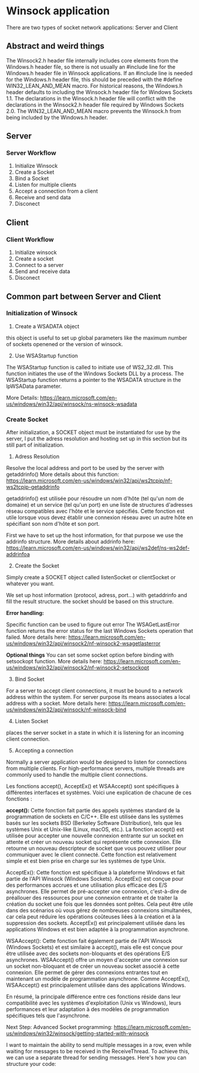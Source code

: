 # Winsock application
There are two types of socket network applications: Server and Client

## Abstract and weird things

The Winsock2.h header file internally includes core elements from the Windows.h header file, so there is not usually an #include line for the Windows.h header file in Winsock applications. If an #include line is needed for the Windows.h header file, this should be preceded with the #define WIN32_LEAN_AND_MEAN macro. For historical reasons, the Windows.h header defaults to including the Winsock.h header file for Windows Sockets 1.1. The declarations in the Winsock.h header file will conflict with the declarations in the Winsock2.h header file required by Windows Sockets 2.0. The WIN32_LEAN_AND_MEAN macro prevents the Winsock.h from being included by the Windows.h header.

## Server 

### Server Workflow

1. Initialize Winsock
2. Create a Socket
3. Bind a Socket
4. Listen for multiple clients
5. Accept a connection from a client
6. Receive and send data 
7. Disconect

## Client

### Client Workflow

1. Initialize winsock
2. Create a socket
3. Connect to a server
4. Send and receive data
5. Disconect

## Common part between Server and Client

### Initialization of Winsock 

1. Create a WSADATA object

this object is useful to set up global parameters like the maximum number of sockets openened or the version of winsock.

2. Use WSAStartup function

The WSAStartup function is called to initiate use of WS2_32.dll. This function initiates the use of the Windows Sockets DLL by a process. The WSAStartup function returns a pointer to the
WSADATA structure in the lpWSAData parameter.

More Details: https://learn.microsoft.com/en-us/windows/win32/api/winsock/ns-winsock-wsadata

### Create Socket

After initialization, a SOCKET object must be instantiated for use by the server, I put the adress resolution and hosting set up in this section but its still part of initialization.

1. Adress Resolution

Resolve the local address and port to be used by the server with getaddrinfo() More details about this function: https://learn.microsoft.com/en-us/windows/win32/api/ws2tcpip/nf-ws2tcpip-getaddrinfo

getaddrinfo() est utilisée pour résoudre un nom d'hôte (tel qu'un nom de domaine) et un service (tel qu'un port) en une liste de structures d'adresses réseau compatibles avec l'hôte et le service spécifiés. Cette fonction est utile lorsque vous devez établir une connexion réseau avec un autre hôte en spécifiant son nom d'hôte et son port.

First we have to set up the host information, for that purpose we use the addrinfo structure. More details about addrinfo here: https://learn.microsoft.com/en-us/windows/win32/api/ws2def/ns-ws2def-addrinfoa

2. Create the Socket

Simply create a SOCKET object called listenSocket or clientSocket or whatever you want.

We set up host information (protocol, adress, port...) with getaddrinfo and fill the result structure. the socket should be based on this structure.

**Error handling:**

Specific function can be used to figure out error
The WSAGetLastError function returns the error status for the last Windows Sockets operation that failed. More details here: https://learn.microsoft.com/en-us/windows/win32/api/winsock2/nf-winsock2-wsagetlasterror

**Optional things**
You can set some socket option before binding with setsockopt function. More details here: https://learn.microsoft.com/en-us/windows/win32/api/winsock2/nf-winsock2-setsockopt

3. Bind Socket 

For a server to accept client connections, it must be bound to a network address within the system. For server purpose its means associates a local address with a socket. More details here: https://learn.microsoft.com/en-us/windows/win32/api/winsock/nf-winsock-bind

4. Listen Socket

places the server socket in a state in which it is listening for an incoming client connection.

5. Accepting a connection

Normally a server application would be designed to listen for connections from multiple clients. For high-performance servers, multiple threads are commonly used to handle the multiple client connections.

Les fonctions accept(), AcceptEx() et WSAAccept() sont spécifiques à différentes interfaces et systèmes. Voici une explication de chacune de ces fonctions :

**accept():** Cette fonction fait partie des appels systèmes standard de la programmation de sockets en C/C++. Elle est utilisée dans les systèmes basés sur les sockets BSD (Berkeley Software Distribution), tels que les systèmes Unix et Unix-like (Linux, macOS, etc.). La fonction accept() est utilisée pour accepter une nouvelle connexion entrante sur un socket en attente et créer un nouveau socket qui représente cette connexion. Elle retourne un nouveau descripteur de socket que vous pouvez utiliser pour communiquer avec le client connecté. Cette fonction est relativement simple et est bien prise en charge sur les systèmes de type Unix.

AcceptEx(): Cette fonction est spécifique à la plateforme Windows et fait partie de l'API Winsock (Windows Sockets). AcceptEx() est conçue pour des performances accrues et une utilisation plus efficace des E/S asynchrones. Elle permet de pré-accepter une connexion, c'est-à-dire de préallouer des ressources pour une connexion entrante et de traiter la création du socket une fois que les données sont prêtes. Cela peut être utile dans des scénarios où vous gérez de nombreuses connexions simultanées, car cela peut réduire les opérations coûteuses liées à la création et à la suppression des sockets. AcceptEx() est principalement utilisée dans les applications Windows et est bien adaptée à la programmation asynchrone.

WSAAccept(): Cette fonction fait également partie de l'API Winsock (Windows Sockets) et est similaire à accept(), mais elle est conçue pour être utilisée avec des sockets non-bloquants et des opérations E/S asynchrones. WSAAccept() offre un moyen d'accepter une connexion sur un socket non-bloquant et de créer un nouveau socket associé à cette connexion. Elle permet de gérer des connexions entrantes tout en maintenant un modèle de programmation asynchrone. Comme AcceptEx(), WSAAccept() est principalement utilisée dans des applications Windows.

En résumé, la principale différence entre ces fonctions réside dans leur compatibilité avec les systèmes d'exploitation (Unix vs Windows), leurs performances et leur adaptation à des modèles de programmation spécifiques tels que l'asynchrone.

Next Step: Advanced Socket programming: https://learn.microsoft.com/en-us/windows/win32/winsock/getting-started-with-winsock



I want to maintain the ability to send multiple messages in a row, even while waiting for messages to be received in the ReceiveThread. To achieve this, we can use a separate thread for sending messages. Here's how you can structure your code:









